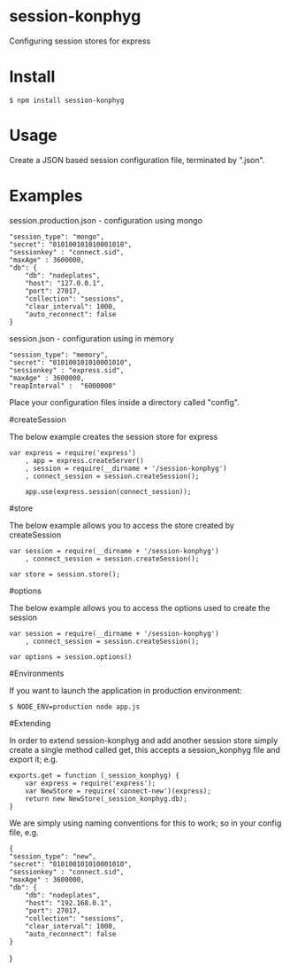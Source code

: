 # session-konphyg

Configuring session stores for express

# Install

    $ npm install session-konphyg

# Usage

Create a JSON based session configuration file, terminated by ".json".

# Examples

session.production.json - configuration using mongo

    "session_type": "mongo",
    "secret": "010100101010001010",
    "sessionkey" : "connect.sid",
    "maxAge" : 3600000,
    "db": {
        "db": "nodeplates",
        "host": "127.0.0.1",
        "port": 27017,
        "collection": "sessions",
        "clear_interval": 1000,
        "auto_reconnect": false
    }


session.json - configuration using in memory

    "session_type": "memory",
    "secret": "010100101010001010",
    "sessionkey" : "express.sid",
    "maxAge" : 3600000,
    "reapInterval" :  "6000000"


Place your configuration files inside a directory called "config".


#createSession

The below example creates the session store for express

    var express = require('express')
        , app = express.createServer()
        , session = require(__dirname + '/session-konphyg')
        , connect_session = session.createSession();

        app.use(express.session(connect_session));


#store

The below example allows you to access the store created by createSession

    var session = require(__dirname + '/session-konphyg')
        , connect_session = session.createSession();

    var store = session.store();

#options

The below example allows you to access the options used to create the session

    var session = require(__dirname + '/session-konphyg')
        , connect_session = session.createSession();

    var options = session.options()


#Environments

If you want to launch the application in production environment:

    $ NODE_ENV=production node app.js


#Extending

In order to extend session-konphyg and add another session store simply create a single
method called get, this accepts a session_konphyg file and export it; e.g.

    exports.get = function (_session_konphyg) {
        var express = require('express');
        var NewStore = require('connect-new')(express);
        return new NewStore(_session_konphyg.db);
    }

We are simply using naming conventions for this to work; so in your config file, e.g.

    {
    "session_type": "new",
    "secret": "010100101010001010",
    "sessionkey" : "connect.sid",
    "maxAge" : 3600000,
    "db": {
        "db": "nodeplates",
        "host": "192.168.0.1",
        "port": 27017,
        "collection": "sessions",
        "clear_interval": 1000,
        "auto_reconnect": false
    }
}